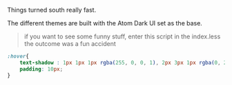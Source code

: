 Things turned south really fast.

The different themes are built with the Atom Dark UI set as the base.

> if you want to see some funny stuff, enter this script in the index.less
> the outcome was a fun accident

```css
:hover{
    text-shadow : 1px 1px 1px rgba(255, 0, 0, 1), 2px 3px 1px rgba(0, 255, 0, 1), 3px 5px 1px rgba(0, 0, 255, 1);
    padding: 10px;
}
```
